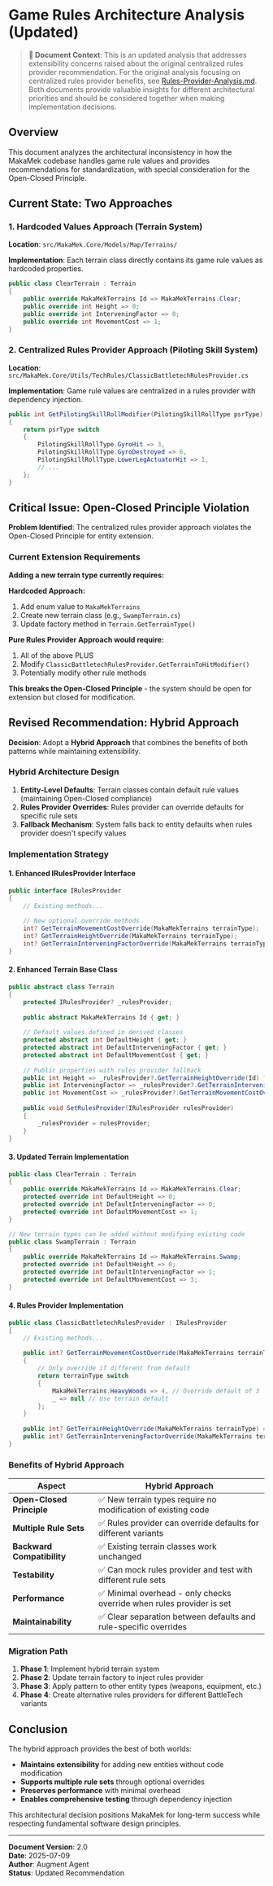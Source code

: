 # Game Rules Architecture Analysis (Updated)

> **🔄 Document Context**: This is an updated analysis that addresses extensibility concerns raised about the original centralized rules provider recommendation. For the original analysis focusing on centralized rules provider benefits, see [Rules-Provider-Analysis.md](./Rules-Provider-Analysis.md). Both documents provide valuable insights for different architectural priorities and should be considered together when making implementation decisions.

## Overview

This document analyzes the architectural inconsistency in how the MakaMek codebase handles game rule values and provides recommendations for standardization, with special consideration for the Open-Closed Principle.

## Current State: Two Approaches

### 1. Hardcoded Values Approach (Terrain System)

**Location**: `src/MakaMek.Core/Models/Map/Terrains/`

**Implementation**: Each terrain class directly contains its game rule values as hardcoded properties.

```csharp
public class ClearTerrain : Terrain
{
    public override MakaMekTerrains Id => MakaMekTerrains.Clear;
    public override int Height => 0;
    public override int InterveningFactor => 0;
    public override int MovementCost => 1;
}
```

### 2. Centralized Rules Provider Approach (Piloting Skill System)

**Location**: `src/MakaMek.Core/Utils/TechRules/ClassicBattletechRulesProvider.cs`

**Implementation**: Game rule values are centralized in a rules provider with dependency injection.

```csharp
public int GetPilotingSkillRollModifier(PilotingSkillRollType psrType)
{
    return psrType switch
    {
        PilotingSkillRollType.GyroHit => 3,
        PilotingSkillRollType.GyroDestroyed => 6,
        PilotingSkillRollType.LowerLegActuatorHit => 1,
        // ...
    };
}
```

## Critical Issue: Open-Closed Principle Violation

**Problem Identified**: The centralized rules provider approach violates the Open-Closed Principle for entity extension.

### Current Extension Requirements

**Adding a new terrain type currently requires:**

**Hardcoded Approach:**
1. Add enum value to `MakaMekTerrains`
2. Create new terrain class (e.g., `SwampTerrain.cs`)
3. Update factory method in `Terrain.GetTerrainType()`

**Pure Rules Provider Approach would require:**
1. All of the above PLUS
2. Modify `ClassicBattletechRulesProvider.GetTerrainToHitModifier()`
3. Potentially modify other rule methods

**This breaks the Open-Closed Principle** - the system should be open for extension but closed for modification.

## Revised Recommendation: Hybrid Approach

**Decision**: Adopt a **Hybrid Approach** that combines the benefits of both patterns while maintaining extensibility.

### Hybrid Architecture Design

1. **Entity-Level Defaults**: Terrain classes contain default rule values (maintaining Open-Closed compliance)
2. **Rules Provider Overrides**: Rules provider can override defaults for specific rule sets
3. **Fallback Mechanism**: System falls back to entity defaults when rules provider doesn't specify values

### Implementation Strategy

#### 1. Enhanced IRulesProvider Interface

```csharp
public interface IRulesProvider
{
    // Existing methods...
    
    // New optional override methods
    int? GetTerrainMovementCostOverride(MakaMekTerrains terrainType);
    int? GetTerrainHeightOverride(MakaMekTerrains terrainType);
    int? GetTerrainInterveningFactorOverride(MakaMekTerrains terrainType);
}
```

#### 2. Enhanced Terrain Base Class

```csharp
public abstract class Terrain
{
    protected IRulesProvider? _rulesProvider;
    
    public abstract MakaMekTerrains Id { get; }
    
    // Default values defined in derived classes
    protected abstract int DefaultHeight { get; }
    protected abstract int DefaultInterveningFactor { get; }
    protected abstract int DefaultMovementCost { get; }
    
    // Public properties with rules provider fallback
    public int Height => _rulesProvider?.GetTerrainHeightOverride(Id) ?? DefaultHeight;
    public int InterveningFactor => _rulesProvider?.GetTerrainInterveningFactorOverride(Id) ?? DefaultInterveningFactor;
    public int MovementCost => _rulesProvider?.GetTerrainMovementCostOverride(Id) ?? DefaultMovementCost;
    
    public void SetRulesProvider(IRulesProvider rulesProvider)
    {
        _rulesProvider = rulesProvider;
    }
}
```

#### 3. Updated Terrain Implementation

```csharp
public class ClearTerrain : Terrain
{
    public override MakaMekTerrains Id => MakaMekTerrains.Clear;
    protected override int DefaultHeight => 0;
    protected override int DefaultInterveningFactor => 0;
    protected override int DefaultMovementCost => 1;
}

// New terrain types can be added without modifying existing code
public class SwampTerrain : Terrain
{
    public override MakaMekTerrains Id => MakaMekTerrains.Swamp;
    protected override int DefaultHeight => 0;
    protected override int DefaultInterveningFactor => 1;
    protected override int DefaultMovementCost => 3;
}
```

#### 4. Rules Provider Implementation

```csharp
public class ClassicBattletechRulesProvider : IRulesProvider
{
    // Existing methods...
    
    public int? GetTerrainMovementCostOverride(MakaMekTerrains terrainType)
    {
        // Only override if different from default
        return terrainType switch
        {
            MakaMekTerrains.HeavyWoods => 4, // Override default of 3
            _ => null // Use terrain default
        };
    }
    
    public int? GetTerrainHeightOverride(MakaMekTerrains terrainType) => null; // Use defaults
    public int? GetTerrainInterveningFactorOverride(MakaMekTerrains terrainType) => null; // Use defaults
}
```

### Benefits of Hybrid Approach

| Aspect | Hybrid Approach |
|--------|----------------|
| **Open-Closed Principle** | ✅ New terrain types require no modification of existing code |
| **Multiple Rule Sets** | ✅ Rules provider can override defaults for different variants |
| **Backward Compatibility** | ✅ Existing terrain classes work unchanged |
| **Testability** | ✅ Can mock rules provider and test with different rule sets |
| **Performance** | ✅ Minimal overhead - only checks override when rules provider is set |
| **Maintainability** | ✅ Clear separation between defaults and rule-specific overrides |

### Migration Path

1. **Phase 1**: Implement hybrid terrain system
2. **Phase 2**: Update terrain factory to inject rules provider
3. **Phase 3**: Apply pattern to other entity types (weapons, equipment, etc.)
4. **Phase 4**: Create alternative rules providers for different BattleTech variants

## Conclusion

The hybrid approach provides the best of both worlds:
- **Maintains extensibility** for adding new entities without code modification
- **Supports multiple rule sets** through optional overrides
- **Preserves performance** with minimal overhead
- **Enables comprehensive testing** through dependency injection

This architectural decision positions MakaMek for long-term success while respecting fundamental software design principles.

---

**Document Version**: 2.0  
**Date**: 2025-07-09  
**Author**: Augment Agent  
**Status**: Updated Recommendation
